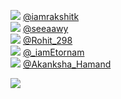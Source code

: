 
 ![](http://pbs.twimg.com/profile_images/1260173469938970624/IVJ7qUKh_normal.jpg) [@iamrakshitk](https://twitter.com/iamrakshitk)<br>![](http://pbs.twimg.com/profile_images/1557098896295612416/d3cal1Fk_normal.jpg) [@seeaawy](https://twitter.com/seeaawy)<br>![](http://abs.twimg.com/sticky/default_profile_images/default_profile_normal.png) [@Rohit_298](https://twitter.com/Rohit_298)<br>![](http://pbs.twimg.com/profile_images/1553830992028336130/lROjk4VD_normal.jpg) [@_iamEtornam](https://twitter.com/_iamEtornam)<br>![](http://pbs.twimg.com/profile_images/1378756721720631298/vW-OrOSY_normal.jpg) [@Akanksha_Hamand](https://twitter.com/Akanksha_Hamand)<br> 

![](https://visitor-badge.laobi.icu/badge?page_id=ponder)
